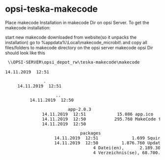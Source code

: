 # opsi-teska-makecode
Place makecode Installation in makecode Dir on opsi Server. To get the makecode installation:

start new makecode downloaded from website(so it unpacks the installation)
go to %appdata%\Local\makecode_microbit\ and copy all files/folders to makecode directory on the opsi server
makecode opsi Dir should look like this
<pre>
 \\OPSI-SERVER\opsi_depot_rw\teska-makecode\makecode

14.11.2019  12:51    <DIR>          .
14.11.2019  12:51    <DIR>          ..
14.11.2019  12:50    <DIR>          app-2.0.3
14.11.2019  12:51            15.086 app.ico
14.11.2019  12:50           295.760 MakeCode for microbit.exe
14.11.2019  12:50    <DIR>          packages
14.11.2019  12:51             1.699 SquirrelSetup.log
14.11.2019  12:50         1.876.760 Update.exe
               4 Datei(en),      2.189.305 Bytes
               4 Verzeichnis(se), 68.700.766.208 Bytes frei
  </pre>
